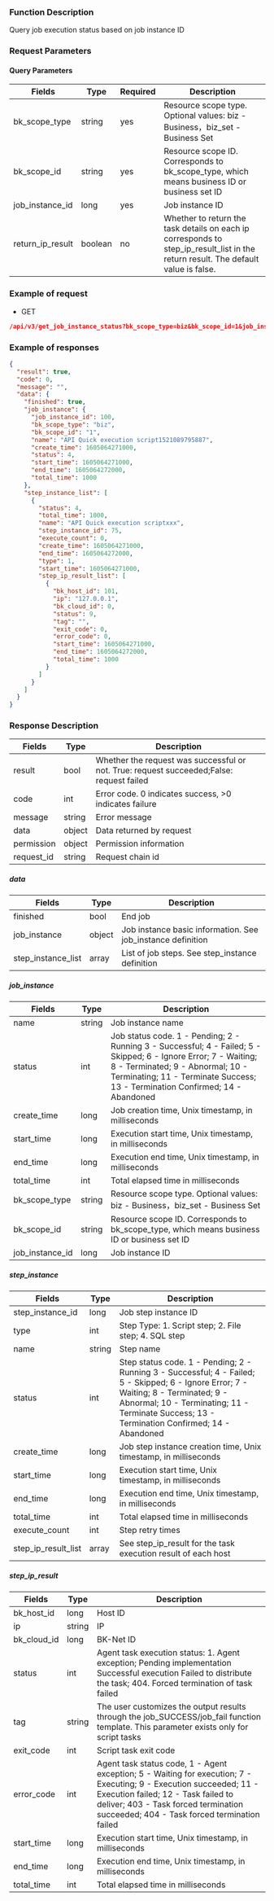 ### Function Description

Query job execution status based on job instance ID

### Request Parameters

#### Query Parameters

| Fields           | Type    | Required | Description                                                                                                                        |
|------------------|---------|----------|------------------------------------------------------------------------------------------------------------------------------------|
| bk_scope_type    | string  | yes      | Resource scope type. Optional values: biz - Business，biz_set - Business Set                                                        |
| bk_scope_id      | string  | yes      | Resource scope ID. Corresponds to bk_scope_type, which means business ID or business set ID                                        |
| job_instance_id  | long    | yes      | Job instance ID                                                                                                                    |
| return_ip_result | boolean | no       | Whether to return the task details on each ip corresponds to step_ip_result_list in the return result. The default value is false. |

### Example of request

- GET

```json
/api/v3/get_job_instance_status?bk_scope_type=biz&bk_scope_id=1&job_instance_id=100&return_ip_result=true
```

### Example of responses

```json
{
  "result": true,
  "code": 0,
  "message": "",
  "data": {
    "finished": true,
    "job_instance": {
      "job_instance_id": 100,
      "bk_scope_type": "biz",
      "bk_scope_id": "1",
      "name": "API Quick execution script1521089795887",
      "create_time": 1605064271000,
      "status": 4,
      "start_time": 1605064271000,
      "end_time": 1605064272000,
      "total_time": 1000
    },
    "step_instance_list": [
      {
        "status": 4,
        "total_time": 1000,
        "name": "API Quick execution scriptxxx",
        "step_instance_id": 75,
        "execute_count": 0,
        "create_time": 1605064271000,
        "end_time": 1605064272000,
        "type": 1,
        "start_time": 1605064271000,
        "step_ip_result_list": [
          {
            "bk_host_id": 101,
            "ip": "127.0.0.1",
            "bk_cloud_id": 0,
            "status": 9,
            "tag": "",
            "exit_code": 0,
            "error_code": 0,
            "start_time": 1605064271000,
            "end_time": 1605064272000,
            "total_time": 1000
          }
        ]
      }
    ]
  }
}
```

### Response Description

| Fields     | Type   | Description                                                                              |
|------------|--------|------------------------------------------------------------------------------------------|
| result     | bool   | Whether the request was successful or not. True: request succeeded;False: request failed |
| code       | int    | Error code. 0 indicates success, >0 indicates failure                                    |
| message    | string | Error message                                                                            |
| data       | object | Data returned by request                                                                 |
| permission | object | Permission information                                                                   |
| request_id | string | Request chain id                                                                         |

##### data

| Fields             | Type   | Description                                                 |
|--------------------|--------|-------------------------------------------------------------|
| finished           | bool   | End job                                                     |
| job_instance       | object | Job instance basic information. See job_instance definition |
| step_instance_list | array  | List of job steps. See step_instance definition             |

##### job_instance

| Fields          | Type   | Description                                                                                                                                                                                                                          |
|-----------------|--------|--------------------------------------------------------------------------------------------------------------------------------------------------------------------------------------------------------------------------------------|
| name            | string | Job instance name                                                                                                                                                                                                                    |
| status          | int    | Job status code. 1 - Pending; 2 - Running 3 - Successful; 4 - Failed; 5 - Skipped; 6 - Ignore Error; 7 - Waiting; 8 - Terminated; 9 - Abnormal; 10 - Terminating; 11 - Terminate Success; 13 - Termination Confirmed; 14 - Abandoned |
| create_time     | long   | Job creation time, Unix timestamp, in milliseconds                                                                                                                                                                                   |
| start_time      | long   | Execution start time, Unix timestamp, in milliseconds                                                                                                                                                                                |
| end_time        | long   | Execution end time, Unix timestamp, in milliseconds                                                                                                                                                                                  |
| total_time      | int    | Total elapsed time in milliseconds                                                                                                                                                                                                   |
| bk_scope_type   | string | Resource scope type. Optional values: biz - Business，biz_set - Business Set                                                                                                                                                          |
| bk_scope_id     | string | Resource scope ID. Corresponds to bk_scope_type, which means business ID or business set ID                                                                                                                                          |
| job_instance_id | long   | Job instance ID                                                                                                                                                                                                                      |

##### step_instance

| Fields              | Type   | Description                                                                                                                                                                                                                           |
|---------------------|--------|---------------------------------------------------------------------------------------------------------------------------------------------------------------------------------------------------------------------------------------|
| step_instance_id    | long   | Job step instance ID                                                                                                                                                                                                                  |
| type                | int    | Step Type: 1. Script step; 2. File step; 4. SQL step                                                                                                                                                                                  |
| name                | string | Step name                                                                                                                                                                                                                             |
| status              | int    | Step status code. 1 - Pending; 2 - Running 3 - Successful; 4 - Failed; 5 - Skipped; 6 - Ignore Error; 7 - Waiting; 8 - Terminated; 9 - Abnormal; 10 - Terminating; 11 - Terminate Success; 13 - Termination Confirmed; 14 - Abandoned |
| create_time         | long   | Job step instance creation time, Unix timestamp, in milliseconds                                                                                                                                                                      |
| start_time          | long   | Execution start time, Unix timestamp, in milliseconds                                                                                                                                                                                 |
| end_time            | long   | Execution end time, Unix timestamp, in milliseconds                                                                                                                                                                                   |
| total_time          | int    | Total elapsed time in milliseconds                                                                                                                                                                                                    |
| execute_count       | int    | Step retry times                                                                                                                                                                                                                      |
| step_ip_result_list | array  | See step_ip_result for the task execution result of each host                                                                                                                                                                         |

##### step_ip_result

| Fields      | Type   | Description                                                                                                                                                                                                                                       |
|-------------|--------|---------------------------------------------------------------------------------------------------------------------------------------------------------------------------------------------------------------------------------------------------|
| bk_host_id  | long   | Host ID                                                                                                                                                                                                                                           |
| ip          | string | IP                                                                                                                                                                                                                                                |
| bk_cloud_id | long   | BK-Net ID                                                                                                                                                                                                                                         |
| status      | int    | Agent task execution status: 1. Agent exception; Pending implementation Successful execution Failed to distribute the task; 404. Forced termination of task failed                                                                                |
| tag         | string | The user customizes the output results through the job_SUCCESS/job_fail function template. This parameter exists only for script tasks                                                                                                            |
| exit_code   | int    | Script task exit code                                                                                                                                                                                                                             |
| error_code  | int    | Agent task status code, 1 - Agent exception; 5 - Waiting for execution; 7 - Executing; 9 - Execution succeeded; 11 - Execution failed; 12 - Task failed to deliver; 403 - Task forced termination succeeded; 404 - Task forced termination failed |
| start_time  | long   | Execution start time, Unix timestamp, in milliseconds                                                                                                                                                                                             |
| end_time    | long   | Execution end time, Unix timestamp, in milliseconds                                                                                                                                                                                               |
| total_time  | int    | Total elapsed time in milliseconds                                                                                                                                                                                                                |
